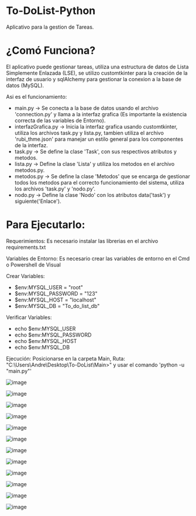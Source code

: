 # To-DoList-Python

Aplicativo para la gestion de Tareas.

# ¿Comó Funciona?

El aplicativo puede gestionar tareas, utiliza una estructura de datos de Lista Simplemente Enlazada (LSE), se utilizo customtkinter para la creación de la interfaz de usuario y sqlAlchemy para gestionar la conexion a la base de datos (MySQL).

Asi es el funcionamiento:
- main.py -> Se conecta a la base de datos usando el archivo 'connection.py' y llama a la interfaz grafica (Es importante la existencia correcta de las variables de Entorno).
- interfazGrafica.py -> Inicia la interfaz grafica usando customtkinter, utiliza los archivos task.py y lista.py, tambien utiliza el archivo 'rubi_thme.json' para manejar un estilo general para los componentes de la interfaz.
- task.py -> Se define la clase 'Task', con sus respectivos atributos y metodos.
- lista.py -> Define la clase 'Lista' y utiliza los metodos en el archivo metodos.py.
- metodos.py -> Se define la clase 'Metodos' que se encarga de gestionar todos los metodos para el correcto funcionamiento del sistema, utiliza los archivos 'task.py' y 'nodo.py'.
- nodo.py -> Define la clase 'Nodo' con los atributos data('task') y siguiente('Enlace').

# Para Ejecutarlo:

Requerimientos:
Es necesario instalar las librerias en el archivo requirements.txt

Variables de Entorno:
Es necesario crear las variables de entorno en el Cmd o Powershell de Visual

Crear Variables:
- $env:MYSQL_USER = "root"
- $env:MYSQL_PASSWORD = "123"
- $env:MYSQL_HOST = "localhost"
- $env:MYSQL_DB = "To_do_list_db"

Verificar Variables:
- echo $env:MYSQL_USER
- echo $env:MYSQL_PASSWORD
- echo $env:MYSQL_HOST
- echo $env:MYSQL_DB

Ejecución:
Posicionarse en la carpeta Main, Ruta: "C:\Users\Andre\Desktop\To-DoList\Main>" y usar el comando 'python -u "main.py"'

![image](https://github.com/user-attachments/assets/03076e97-14dc-4eb8-b3a0-f43a2afdbdcc)

![image](https://github.com/user-attachments/assets/dd5c2902-21f7-4fb9-bc33-4f36e95555b9)

![image](https://github.com/user-attachments/assets/3fb38f56-8edf-4ade-8e90-b70b1ead5bab)

![image](https://github.com/user-attachments/assets/d13c3d7e-9944-4426-b8af-d8512b6aa766)

![image](https://github.com/user-attachments/assets/1dd5c3c0-047f-4212-8697-971666aba81b)

![image](https://github.com/user-attachments/assets/e4de4eab-b4d4-4481-a1c9-6cb05346286e)

![image](https://github.com/user-attachments/assets/d3758028-c9e0-4a3c-803f-e9b6e43fbdca)

![image](https://github.com/user-attachments/assets/969148a8-c594-48db-96da-084933586627)

![image](https://github.com/user-attachments/assets/6db6f8d2-4359-448b-8f20-c02baca165ad)

![image](https://github.com/user-attachments/assets/d71031a3-5cfc-43a7-8cf0-12d3cf2ce3eb)

![image](https://github.com/user-attachments/assets/9bad600d-6f6d-4f50-b058-73ded12c5b9c)

![image](https://github.com/user-attachments/assets/02e24cb0-476b-442f-862b-28ec50b74446)

